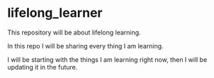 # lifelong_learner
This repository will be about lifelong learning.

In this repo I will be sharing every thing I am learning.

I will be starting with the things I am learning right now, then I will be updating it in the future.
